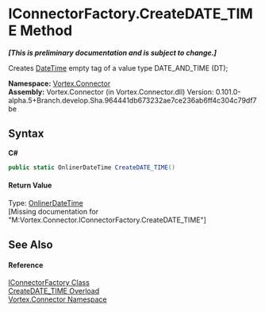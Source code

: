 # IConnectorFactory.CreateDATE_TIME Method 
 _**\[This is preliminary documentation and is subject to change.\]**_

Creates <a href="http://msdn2.microsoft.com/en-us/library/03ybds8y" target="_blank">DateTime</a> empty tag of a value type DATE_AND_TIME (DT);

**Namespace:**&nbsp;<a href="N_Vortex_Connector.md">Vortex.Connector</a><br />**Assembly:**&nbsp;Vortex.Connector (in Vortex.Connector.dll) Version: 0.101.0-alpha.5+Branch.develop.Sha.964441db673232ae7ce236ab6ff4c304c79df7be

## Syntax

**C#**<br />
``` C#
public static OnlinerDateTime CreateDATE_TIME()
```


#### Return Value
Type: <a href="T_Vortex_Connector_ValueTypes_OnlinerDateTime.md">OnlinerDateTime</a><br />\[Missing <returns> documentation for "M:Vortex.Connector.IConnectorFactory.CreateDATE_TIME"\]

## See Also


#### Reference
<a href="T_Vortex_Connector_IConnectorFactory.md">IConnectorFactory Class</a><br /><a href="Overload_Vortex_Connector_IConnectorFactory_CreateDATE_TIME.md">CreateDATE_TIME Overload</a><br /><a href="N_Vortex_Connector.md">Vortex.Connector Namespace</a><br />